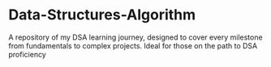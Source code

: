 # Data-Structures-Algorithm
A repository of my DSA learning journey, designed to cover every milestone from fundamentals to complex projects. Ideal for those on the path to DSA proficiency

